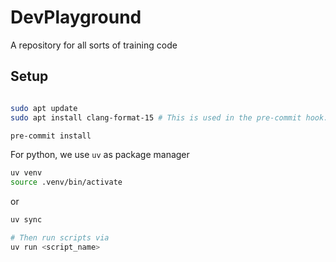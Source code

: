 # DevPlayground
A repository for all sorts of training code


## Setup

```bash

sudo apt update
sudo apt install clang-format-15 # This is used in the pre-commit hook.

pre-commit install
```

For python, we use `uv` as package manager

```bash
uv venv
source .venv/bin/activate
```

or 
```bash
uv sync

# Then run scripts via
uv run <script_name>
```